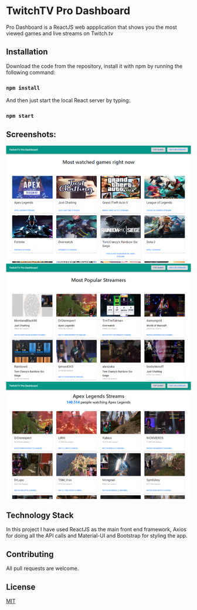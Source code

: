 # TwitchTV Pro Dashboard
Pro Dashboard is a ReactJS web appplication that shows you the most viewed games and live streams on Twitch.tv

## Installation

Download the code from the repository, install it with npm by running the following command:

### `npm install`

And then just start the local React server by typing:

### `npm start`

## Screenshots:

![most-watched-games](screenshots/pro-dashboard-1.png)
![most-watched-streamers](screenshots/pro-dashboard-2.png)
![most-watched-streamers-of-one-game](screenshots/pro-dashboard-3.png)

## Technology Stack
In this project I have used ReactJS as the main front end framework, Axios for doing all the API calls and Material-UI and Bootstrap for styling the app.

## Contributing
All pull requests are welcome.

## License
[MIT](https://choosealicense.com/licenses/mit/)

